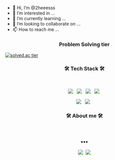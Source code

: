 
- 👋 Hi, I’m @2heeesss
- 👀 I’m interested in ...
- 🌱 I’m currently learning ...
- 💞️ I’m looking to collaborate on ...
- 📫 How to reach me ...



<h3 align = center><b>Problem Solving tier</b> </br> </h3>
<p align="center">
  
[![solved.ac tier](http://mazassumnida.wtf/api/generate_badge?boj=hohooodo)](https://solved.ac/hohooodo)
</p>

<h3 align="center"><b>🛠 Tech Stack 🛠</b></h3> </br>

<p align="center">
<img src="https://img.shields.io/badge/HTML5-E34F26?style=flat-square&logo=HTML5&logoColor=white"/></a> &nbsp
<img src="https://img.shields.io/badge/CSS3-1572B6?style=flat-square&logo=CSS3&logoColor=white"/></a> &nbsp
<img src="https://img.shields.io/badge/JavaScript-F7DF1E?style=flat-square&logo=JavaScript&logoColor=white"/></a> &nbsp
<img src="https://img.shields.io/badge/Python-3766AB?style=flat-square&logo=Python&logoColor=white"/></a>&nbsp 
</p>

<p align="center">
  <img src="https://img.shields.io/badge/React-5ed4f3?style=flat-square&logo=react&logoColor=white"/></a> &nbsp
  <img src="https://img.shields.io/badge/Flask-0c7560?style=flat-square&logo=flask&logoColor=white"/></a> &nbsp
</p>


<h3 align="center"><b>🛠 About me 🛠</b></h3> </br>


<h3 align="center">•••</h3>

<p align="center">
  <a href="https://velog.io/@hohooodo"><img src="https://img.shields.io/badge/Velog-20c997?style=flat-square&logo=Vimeo&logoColor=white&link=https://velog.io/@hohooodo"/></a>&nbsp
  <a href="mailto:hohooodo@gmail.com"><img src="https://img.shields.io/badge/Gmail-d14836?style=flat-square&logo=Gmail&logoColor=white&link=mailto:hohooodo@gmail.com"/></a>
  
</p>
